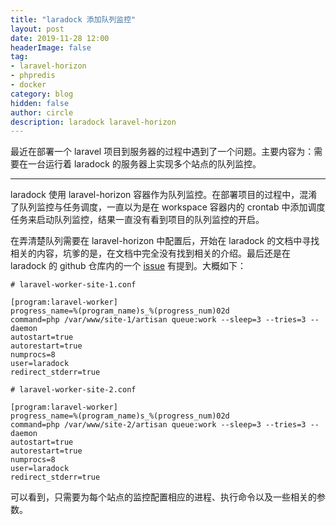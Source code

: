 ```yaml
---
title: "laradock 添加队列监控"
layout: post
date: 2019-11-28 12:00
headerImage: false
tag:
- laravel-horizon
- phpredis
- docker
category: blog
hidden: false
author: circle
description: laradock laravel-horizon
---
```

最近在部署一个 laravel 项目到服务器的过程中遇到了一个问题。主要内容为：需要在一台运行着 laradock 的服务器上实现多个站点的队列监控。

---
laradock 使用 laravel-horizon 容器作为队列监控。在部署项目的过程中，混淆了队列监控与任务调度，一直以为是在 workspace 容器内的 crontab 中添加调度任务来启动队列监控，结果一直没有看到项目的队列监控的开启。

在弄清楚队列需要在 laravel-horizon 中配置后，开始在 laradock 的文档中寻找相关的内容，坑爹的是，在文档中完全没有找到相关的介绍。最后还是在 laradock 的 github 仓库内的一个 [issue][1] 有提到。大概如下：

```
# laravel-worker-site-1.conf

[program:laravel-worker]
progress_name=%(program_name)s_%(progress_num)02d
command=php /var/www/site-1/artisan queue:work --sleep=3 --tries=3 --daemon
autostart=true
autorestart=true
numprocs=8
user=laradock
redirect_stderr=true
```

```
# laravel-worker-site-2.conf

[program:laravel-worker]
progress_name=%(program_name)s_%(progress_num)02d
command=php /var/www/site-2/artisan queue:work --sleep=3 --tries=3 --daemon
autostart=true
autorestart=true
numprocs=8
user=laradock
redirect_stderr=true
```

可以看到，只需要为每个站点的监控配置相应的进程、执行命令以及一些相关的参数。

[1]: https://github.com/laradock/laradock/issues/2297